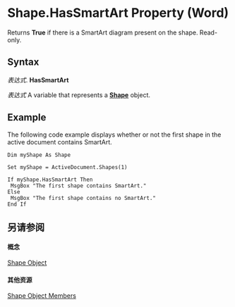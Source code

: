 
# Shape.HasSmartArt Property (Word)

Returns  **True** if there is a SmartArt diagram present on the shape. Read-only.


## Syntax

 _表达式_. **HasSmartArt**

 _表达式_ A variable that represents a **[Shape](604029ce-9b2f-9748-5d4e-b458796fa2f0.md)** object.


## Example

The following code example displays whether or not the first shape in the active document contains SmartArt.


```
Dim myShape As Shape 
 
Set myShape = ActiveDocument.Shapes(1) 
 
If myShape.HasSmartArt Then 
 MsgBox "The first shape contains SmartArt." 
Else 
 MsgBox "The first shape contains no SmartArt." 
End If
```


## 另请参阅


#### 概念


[Shape Object](604029ce-9b2f-9748-5d4e-b458796fa2f0.md)
#### 其他资源


[Shape Object Members](http://msdn.microsoft.com/library/4aa8e2f4-5629-3922-11e4-df028bd1e1de%28Office.15%29.aspx)